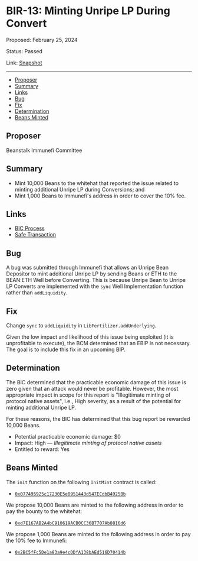 # BIR-13: Minting Unripe LP During Convert

Proposed: February 25, 2024

Status: Passed

Link: [Snapshot](https://snapshot.org/#/beanstalkbugbounty.eth/proposal/0x971214b1ae7847c743704c3014c92f47e8c8a151cc786a4f0519c2c8624beecd)

---

- [Proposer](#proposer)
- [Summary](#summary)
- [Links](#links)
- [Bug](#bug)
- [Fix](#fix)
- [Determination](#determination)
- [Beans Minted](#beans-minted)

## Proposer

Beanstalk Immunefi Committee

## Summary

* Mint 10,000 Beans to the whitehat that reported the issue related to minting additional Unripe LP during Conversions; and
* Mint 1,000 Beans to Immunefi's address in order to cover the 10% fee.

## Links

* [BIC Process](https://docs.bean.money/governance/beanstalk/bic-process)
* [Safe Transaction](https://app.safe.global/transactions/tx?safe=eth:0xa9bA2C40b263843C04d344727b954A545c81D043&id=multisig_0xa9bA2C40b263843C04d344727b954A545c81D043_0x17f906751890a8fbe660554952d5669e80bde7b534baef7989ac3148090a22c7)

## Bug

A bug was submitted through Immunefi that allows an Unripe Bean Depositor to mint additional Unripe LP by sending Beans or ETH to the BEAN:ETH Well before Converting. This is because Unripe Bean to Unripe LP Converts are implemented with the `sync` Well Implementation function rather than `addLiquidity`.

## Fix

Change `sync` to `addLiquidity` in `LibFertilizer.addUnderlying`.

Given the low impact and likelihood of this issue being exploited (it is unprofitable to execute), the BCM determined that an EBIP is not necessary. The goal is to include this fix in an upcoming BIP.

## Determination

The BIC determined that the practicable economic damage of this issue is zero given that an attack would never be profitable. However, the most appropriate impact in scope for this report is "Illegitimate minting of protocol native assets", i.e., High severity, as a result of the potential for minting additional Unripe LP.

For these reasons, the BIC has determined that this bug report be rewarded 10,000 Beans.

* Potential practicable economic damage: $0
* Impact: High — _Illegitimate minting of protocol native assets_
* Entitled to reward: Yes

## Beans Minted

The `init` function on the following `InitMint` contract is called:
* [`0x077495925c17230E5e8951443d547ECdbB4925Bb`](https://etherscan.io/address/0x077495925c17230E5e8951443d547ECdbB4925Bb#code)

We propose 10,000 Beans are minted to the following address in order to pay the bounty to the whitehat:
* [`0xd7E167AB2A4bC910619ACB0CC36B7707Ab8816d6`](https://etherscan.io/address/0xd7E167AB2A4bC910619ACB0CC36B7707Ab8816d6)

We propose 1,000 Beans are minted to the following address in order to pay the 10% fee to Immunefi:
* [`0x2BC5fFc5De1a83a9e4cDDfA138bAEd516D70414b`](https://etherscan.io/address/0x2BC5fFc5De1a83a9e4cDDfA138bAEd516D70414b)

